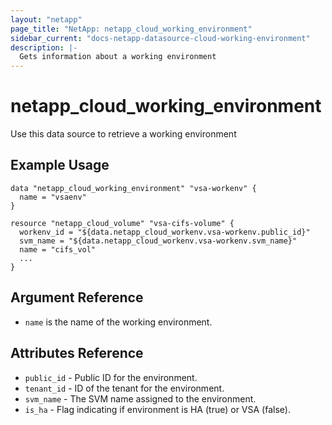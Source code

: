 ```yaml
---
layout: "netapp"
page_title: "NetApp: netapp_cloud_working_environment"
sidebar_current: "docs-netapp-datasource-cloud-working-environment"
description: |-
  Gets information about a working environment
---
```


# netapp\_cloud\_working\_environment

Use this data source to retrieve a working environment

## Example Usage

```hcl
data "netapp_cloud_working_environment" "vsa-workenv" {
  name = "vsaenv"
}

resource "netapp_cloud_volume" "vsa-cifs-volume" {
  workenv_id = "${data.netapp_cloud_workenv.vsa-workenv.public_id}"
  svm_name = "${data.netapp_cloud_workenv.vsa-workenv.svm_name}"
  name = "cifs_vol"
  ...
}
```

## Argument Reference
* `name` is the name of the working environment.

## Attributes Reference

* `public_id` - Public ID for the environment.
* `tenant_id` - ID of the tenant for the environment.
* `svm_name` - The SVM name assigned to the environment.
* `is_ha` - Flag indicating if environment is HA (true) or VSA (false).
